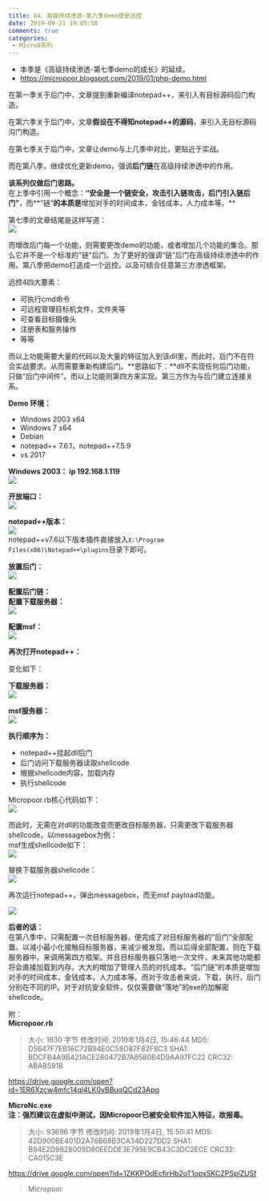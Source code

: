 ```yaml
---
title: 64、高级持续渗透-第八季demo便是远控
date: 2019-09-21 19:05:58
comments: true
categories: 
 - Micro8系列
---
```




* 本季是《高级持续渗透-第七季demo的成长》的延续。
* https://micropoor.blogspot.com/2019/01/php-demo.html

在第一季关于后门中，文章提到重新编译notepad++，来引入有目标源码后门构造。

在第六季关于后门中，文章**假设在不得知notepad++的源码**，来引入无目标源码沟门构造。

在第七季关于后门中，文章让demo与上几季中对比，更贴近于实战。

而在第八季，继续优化更新demo，强调**后门链**在高级持续渗透中的作用。  

**该系列仅做后门思路。**  
在上季中引用一个概念：**“安全是一个链安全，攻击引入链攻击，后门引入链后门”**，而**”链”**的本质是**增加对手的时间成本，金钱成本，人力成本等。**

第七季的文章结尾是这样写道：  
![](../do/media/2a31f56e4b7965091e8e18bfe2cd7f74.jpg)

而增改后门每一个功能，则需要更改demo的功能，或者增加几个功能的集合。那么它并不是一个标准的"链"后门。为了更好的强调“链”后门在高级持续渗透中的作用。第八季把demo打造成一个远控。以及可结合任意第三方渗透框架。

远控4四大要素：  
* 可执行cmd命令  
* 可远程管理目标机文件，文件夹等  
* 可查看目标摄像头  
* 注册表和服务操作  
* 等等

而以上功能需要大量的代码以及大量的特征加入到该dll里，而此时，后门不在符合实战要求。从而需要重新构建后门。**思路如下：**dll不实现任何后门功能，只做“后门中间件”。而以上功能则第四方来实现。第三方作为与后门建立连接关系。

**Demo 环境：**  
* Windows 2003 x64   
* Windows 7 x64   
* Debian  
* notepad++ 7.6.1，notepad++7.5.9   
* vs 2017

**Windows 2003： ip 192.168.1.119**  
![](../do/media/ffe803cd6661fb184f853dd1e8ba8391.jpg)

**开放端口：**  
![](../do/media/036c0df07b733b1903b954719d1d9eae.jpg)

**notepad++版本：**  
![](../do/media/8b2395faa9f773202a5fb8b72ee1a02e.jpg)  
notepad++v7.6以下版本插件直接放入`X:\Program Files(x86)\Notepad++\plugins`目录下即可。

**放置后门：**  
![](../do/media/e547ccb1c7b63469a8e2704a699a13e3.jpg)

**配置后门链：**  
**配置下载服务器：**  
![](../do/media/ed8fcd774103d0e9b6fa90cfef6dc449.jpg)

**配置msf：**  
![](../do/media/226afc0a697337a71103b8e25cace952.jpg)

**再次打开notepad++：**

变化如下：

**下载服务器：**  
![](../do/media/10658c38abf21ebbb51649d392bc21f8.jpg)

**msf服务器：**  
![](../do/media/733488673f8750f3027f9564bf4bb8c0.jpg)

**执行顺序为：**  
* notepad++挂起dll后门  
* 后门访问下载服务器读取shellcode  
* 根据shellcode内容，加载内存  
* 执行shellcode

Micropoor.rb核心代码如下：  
![](../do/media/bbc4b855a51b83fa6823ce5a51787ede.jpg)

而此时，无需在对dll的功能改变而更改目标服务器，只需更改下载服务器shellcode，以messagebox为例：  
msf生成shellcode如下：  
![](../do/media/3ce86fbf179f37e3a08f69d39855209c.jpg)

替换下载服务器shellcode：  
![](../do/media/5c590d0ad57d1818403a9e618549e6e1.jpg)

再次运行notepad++，弹出messagebox，而无msf payload功能。

![](../do/media/1059bc2acf3d13cb9cd61c98647439e5.jpg)

**后者的话：**  
在第八季中，只需配置一次目标服务器，便完成了对目标服务器的“后门”全部配置。以减小最小化接触目标服务器，来减少被发现。而以后得全部配置，则在下载服务器中。来调用第四方框架。并且目标服务器只落地一次文件，未来其他功能都将会直接加载到内存。大大的增加了管理人员的对抗成本。“后门链”的本质是增加对手的时间成本，金钱成本，人力成本等。而对于攻击者来说，下载，执行，后门分别在不同的IP。对于对抗安全软件，仅仅需要做“落地”的exe的加解密shellcode。

附：  
**Micropoor.rb**  
> 大小: 1830 字节
修改时间: 2019年1月4日, 15:46:44
MD5: D5647F7EB16C72B94E0C59D87F82F8C3
SHA1: BDCFB4A9B421ACE280472B7A8580B4D9AA97FC22 CRC32: ABAB591B

https://drive.google.com/open?id=1ER6Xzcw4mfc14ql4LK0vBBuqQCd23Apg

**MicroNc.exe**  
**注：强烈建议在虚拟中测试，因Micropoor已被安全软件加入特征，故报毒。**

>大小: 93696 字节
修改时间: 2019年1月4日, 15:50:41
MD5: 42D900BE401D2A76B68B3CA34D227DD2
SHA1: B94E2D9828009D80EEDDE3E795E9CB43C3DC2ECE CRC32: CA015C3E

https://drive.google.com/open?id=1ZKKPOdEcfirHb2oT1opxSKCZPSplZUSf

>   Micropoor
